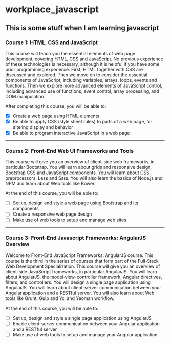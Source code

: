 # workplace_javascript
This is some stuff when I am learning javascript
---
### Course 1: HTML, CSS and JavaScript
This course will teach you the essential elements of web page development, covering HTML, CSS and JavaScript. No previous experience of these technologies is necessary, although it is helpful if you have some prior programming experience. First, HTML together with CSS are discussed and explored. Then we move on to consider the essential components of JavaScript, including variables, arrays, loops, events and functions. Then we explore more advanced elements of JavaScript control, including advanced use of functions, event control, array processing, and DOM manipulation.

After completing this course, you will be able to:

- [x] Create a web page using HTML elements
- [x] Be able to apply CSS (style sheet rules) to parts of a web page, for altering display and behavior
- [x] Be able to program interactive JavaScript in a web page

---
### Course 2: Front-End Web UI Frameworks and Tools
This course will give you an overview of client-side web frameworks, in particular Bootstrap. You will learn about grids and responsive design, Bootstrap CSS and JavaScript components. You will learn about CSS preprocessors, Less and Sass. You will also learn the basics of Node.js and NPM and learn about Web tools like Bower.

At the end of this course, you will be able to:

- [ ] Set up, design and style a web page using Bootstrap and its components
- [ ] Create a responsive web page design
- [ ] Make use of web tools to setup and manage web sites

---
### Course 3: Front-End Javascript Frameworks: AngularJS Overview
Welcome to Front-End JavaScript Frameworks: AngularJS course. This course is the third in the series of courses that form part of the Full-Stack Web Development Specialization. This course will give you an overview of client-side JavaScript frameworks, in particular AngularJS. You will learn about AngularJS, the model-view-controller framework, Angular directives, filters, and controllers. You will design a single page application using AngularJS. You will learn about client-server communication between your Angular application and a RESTful server. You will also learn about Web tools like Grunt, Gulp and Yo, and Yeoman workflow.

At the end of this course, you will be able to:

- [ ] Set up, design and style a single page application using AngularJS
- [ ] Enable client-server communication between your Angular application and a RESTful server
- [ ] Make use of web tools to setup and manage your Angular application.
